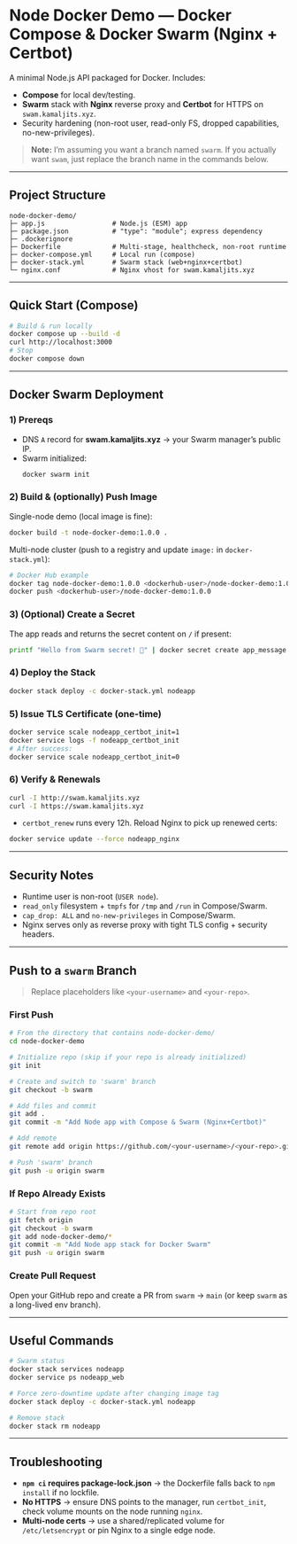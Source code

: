 # Node Docker Demo — Docker Compose & Docker Swarm (Nginx + Certbot)

A minimal Node.js API packaged for Docker. Includes:
- **Compose** for local dev/testing.
- **Swarm** stack with **Nginx** reverse proxy and **Certbot** for HTTPS on `swam.kamaljits.xyz`.
- Security hardening (non-root user, read-only FS, dropped capabilities, no-new-privileges).

> **Note:** I’m assuming you want a branch named `swarm`. If you actually want `swam`, just replace the branch name in the commands below.

---

## Project Structure

```
node-docker-demo/
├─ app.js                 # Node.js (ESM) app
├─ package.json           # "type": "module"; express dependency
├─ .dockerignore
├─ Dockerfile             # Multi-stage, healthcheck, non-root runtime
├─ docker-compose.yml     # Local run (compose)
├─ docker-stack.yml       # Swarm stack (web+nginx+certbot)
└─ nginx.conf             # Nginx vhost for swam.kamaljits.xyz
```

---

## Quick Start (Compose)

```bash
# Build & run locally
docker compose up --build -d
curl http://localhost:3000
# Stop
docker compose down
```

---

## Docker Swarm Deployment

### 1) Prereqs
- DNS `A` record for **swam.kamaljits.xyz** → your Swarm manager’s public IP.
- Swarm initialized:
  ```bash
  docker swarm init
  ```

### 2) Build & (optionally) Push Image
Single-node demo (local image is fine):
```bash
docker build -t node-docker-demo:1.0.0 .
```

Multi-node cluster (push to a registry and update `image:` in `docker-stack.yml`):
```bash
# Docker Hub example
docker tag node-docker-demo:1.0.0 <dockerhub-user>/node-docker-demo:1.0.0
docker push <dockerhub-user>/node-docker-demo:1.0.0
```

### 3) (Optional) Create a Secret
The app reads and returns the secret content on `/` if present:
```bash
printf "Hello from Swarm secret! 🐳" | docker secret create app_message -
```

### 4) Deploy the Stack
```bash
docker stack deploy -c docker-stack.yml nodeapp
```

### 5) Issue TLS Certificate (one-time)
```bash
docker service scale nodeapp_certbot_init=1
docker service logs -f nodeapp_certbot_init
# After success:
docker service scale nodeapp_certbot_init=0
```

### 6) Verify & Renewals
```bash
curl -I http://swam.kamaljits.xyz
curl -I https://swam.kamaljits.xyz
```
- `certbot_renew` runs every 12h. Reload Nginx to pick up renewed certs:
```bash
docker service update --force nodeapp_nginx
```

---

## Security Notes
- Runtime user is non-root (`USER node`).
- `read_only` filesystem + `tmpfs` for `/tmp` and `/run` in Compose/Swarm.
- `cap_drop: ALL` and `no-new-privileges` in Compose/Swarm.
- Nginx serves only as reverse proxy with tight TLS config + security headers.

---

## Push to a `swarm` Branch

> Replace placeholders like `<your-username>` and `<your-repo>`.

### First Push
```bash
# From the directory that contains node-docker-demo/
cd node-docker-demo

# Initialize repo (skip if your repo is already initialized)
git init

# Create and switch to 'swarm' branch
git checkout -b swarm

# Add files and commit
git add .
git commit -m "Add Node app with Compose & Swarm (Nginx+Certbot)"

# Add remote
git remote add origin https://github.com/<your-username>/<your-repo>.git

# Push 'swarm' branch
git push -u origin swarm
```

### If Repo Already Exists
```bash
# Start from repo root
git fetch origin
git checkout -b swarm
git add node-docker-demo/*
git commit -m "Add Node app stack for Docker Swarm"
git push -u origin swarm
```

### Create Pull Request
Open your GitHub repo and create a PR from `swarm` → `main` (or keep `swarm` as a long-lived env branch).

---

## Useful Commands

```bash
# Swarm status
docker stack services nodeapp
docker service ps nodeapp_web

# Force zero-downtime update after changing image tag
docker stack deploy -c docker-stack.yml nodeapp

# Remove stack
docker stack rm nodeapp
```

---

## Troubleshooting

- **`npm ci` requires package-lock.json** → the Dockerfile falls back to `npm install` if no lockfile.
- **No HTTPS** → ensure DNS points to the manager, run `certbot_init`, check volume mounts on the node running `nginx`.
- **Multi-node certs** → use a shared/replicated volume for `/etc/letsencrypt` or pin Nginx to a single edge node.
